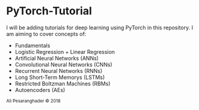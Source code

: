 # PyTorch-Tutorial
I will be adding tutorials for deep learning using PyTorch in this repository. I am aiming to cover concepts of:

* Fundamentals
* Logistic Regression + Linear Regression
* Artificial Neural Networks (ANNs)
* Convolutional Neural Networks (CNNs)
* Recurrent Neural Networks (RNNs)
* Long Short-Term Memorys (LSTMs)
* Restricted Boltzman Machines (RBMs)
* Autoencoders (AEs)

<sub>Ali Pesaranghader © 2018</sub>
